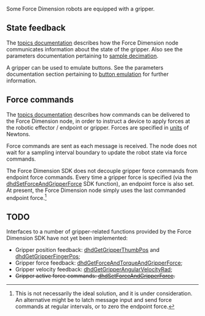 <!-- License

Copyright 2022 Neuromechatronics Lab, Carnegie Mellon University (a.whit)

Created by: a. whit. (nml@whit.contact)

This Source Code Form is subject to the terms of the Mozilla Public
License, v. 2.0. If a copy of the MPL was not distributed with this
file, You can obtain one at https://mozilla.org/MPL/2.0/.
-->

Some Force Dimension robots are equipped with a gripper. 

## State feedback

The [topics documentation](topics.md#feedback-topics) describes how the Force 
Dimension node communicates information about the state of the gripper. Also 
see the parameters documentation pertaining to 
[sample decimation](parameters.md#feedback-sample-decimation).

A gripper can be used to emulate buttons. See the parameters documentation 
section pertaining to [button emulation](parameters.md#button-emulation) for 
further information.

## Force commands

The [topics documentation](topics.md#feedback-topics) describes how commands 
can be delivered to the Force Dimension node, in order to instruct a device 
to apply forces at the robotic effector / endpoint or gripper. Forces are 
specified in [units][dhd_units] of Newtons.

Force commands are sent as each message is received. The node does not wait for 
a sampling interval boundary to update the robot state via force commands.

The Force Dimension SDK does not decouple gripper force commands from endpoint 
force commands. Every time a gripper force is specified (via the
[dhdSetForceAndGripperForce] SDK function), an endpoint force is also set. At 
present, the Force Dimension node simply uses the last commanded endpoint 
force.[^force_command_question]

[^force_command_question]: This is not necessarily the ideal solution, and it 
                           is under consideration. An alternative might be to 
                           latch message input and send force commands at 
                           regular intervals, or to zero the endpoint force.


## TODO

Interfaces to a number of gripper-related functions provided by the Force 
Dimension SDK have not yet been implemented:

* Gripper position feedback: [dhdGetGripperThumbPos] and 
  [dhdGetGripperFingerPos];
* Gripper force feedback: [dhdGetForceAndTorqueAndGripperForce];
* Gripper velocity feedback: [dhdGetGripperAngularVelocityRad];
* ~~Gripper active force commands: [dhdSetForceAndGripperForce].~~

[dhdGetGripperThumbPos]: https://downloads.forcedimension.com/sdk/doc/fdsdk-3.14.0/dhd/dhdc_8h.html#af3df18474e589b3335776f271921c0fd 

[dhdGetGripperFingerPos]: https://downloads.forcedimension.com/sdk/doc/fdsdk-3.14.0/dhd/dhdc_8h.html#a46954d4c7743f356d2ae2327d0c22f2e

[dhdSetForceAndGripperForce]: https://downloads.forcedimension.com/sdk/doc/fdsdk-3.14.0/dhd/dhdc_8h.html#aa2beb27a94c693149603619d44fc2725

[dhdGetGripperAngularVelocityRad]: https://downloads.forcedimension.com/sdk/doc/fdsdk-3.14.0/dhd/dhdc_8h.html#aceda935c42317193308c351608a3ae40

[dhdGetForceAndTorqueAndGripperForce]: https://downloads.forcedimension.com/sdk/doc/fdsdk-3.14.0/dhd/dhdc_8h.html#a93c14156759e73c48370cae71a11de46

[dhd_axis_conventions]: https://downloads.forcedimension.com/sdk/doc/fdsdk-3.14.0/dhd/index.html#dhd_axis_convention

[dhd_units]: https://downloads.forcedimension.com/sdk/doc/fdsdk-3.14.0/dhd/index.html#dhd_subunits
